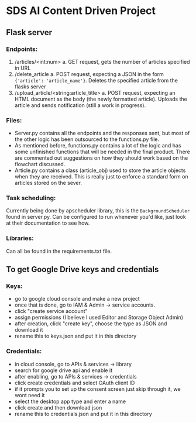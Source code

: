 # SDS AI Content Driven Project

## Flask server

### Endpoints:

1.  /articles/\<int:num>
    a. GET request, gets the number of articles specified in URL
2.  /delete_article
    a. POST request, expecting a JSON in the form `{'article': 'article_name'}`. Deletes the specified article from the flasks server
3.  /upload_article/\<string:article_title>
    a. POST request, expecting an HTML document as the body (the newly formatted article). Uploads the article and sends notification (still a work in progress).

### Files:

- Server.py contains all the endpoints and the responses sent, but most of the other logic has been outsourced to the functions.py file.
- As mentioned before, functions.py contains a lot of the logic and has some unfinished functions that will be needed in the final product. There are commented out suggestions on how they should work based on the flowchart discussed.
- Article.py contains a class (article_obj) used to store the article objects when they are received. This is really just to enforce a standard form on articles stored on the sever.

### Task scheduling:

Currently being done by apscheduler library, this is the `BackgroundScheduler` found in server.py. Can be configured to run whenever you'd like, just look at their documentation to see how.

### Libraries:

Can all be found in the requirements.txt file.

## To get Google Drive keys and credentials

### Keys:

- go to google cloud console and make a new project
- once that is done, go to IAM & Admin -> service accounts.
- click "create service account"
- assign permissions (I believe I used Editor and Storage Object Admin)
- after creation, click "create key", choose the type as JSON and download it
- rename this to keys.json and put it in this directory

### Credentials:

- in cloud console, go to APIs & services -> library
- search for google drive api and enable it
- after enabling, go to APIs & services -> credentials
- click create credentials and select OAuth client ID
- if it prompts you to set up the consent screen just skip through it, we wont need it
- select the desktop app type and enter a name
- click create and then download json
- rename this to credentials.json and put it in this directory
